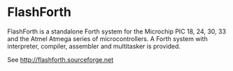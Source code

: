 FlashForth
==========

FlashForth is a standalone Forth system for the Microchip PIC 18, 24, 30, 33 and the Atmel Atmega series of microcontrollers.
A Forth system with interpreter, compiler, assembler and multitasker is provided.

See http://flashforth.sourceforge.net

